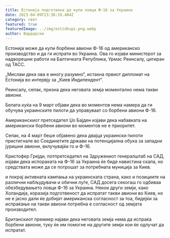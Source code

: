 ```yaml
---
title: Естонија подготвена да купи ловци Ф-16 за Украина
date: 2023-04-09T23:38:19.484Z
category: свет
featured: true
featuredImage: ../img/estidkupi.png.webp
author: Вардарски
---
```


Естонија може да купи борбени авиони Ф-16 од американско производство и да ги испрати во Украина. Ова го изјави министерот за надворешни работи на Балтичката Република, Урмас Реинсалу, цитиран од ТАСС.

„Мислам дека ова е многу разумно“, истакна првиот дипломат на Естонија во интервју за „Киев Индипендент“.

Реинсалу, сепак, призна дека неговата земја моментално нема такви авиони.

Белата куќа на 9 март објави дека во моментов нема намера да ги обучува украинските пилоти да управуваат со борбени авиони Ф-16.

Американскиот претседател Џо Бајден изјави дека набавката на американски борбени авиони во моментов не е приоритет.

Сепак, на 4 март беше објавено дека двајца украински пилоти пристигнале во Соединетите држави на потенцијална обука за западни јуришни авиони, вклучувајќи го и Ф-16.

Кристофер Грејди, потпретседател на Здружениот генералштаб на САД, изјави дека испораката на Ф-16 за Украина ќе биде навистина скапа, но средствата може да се потрошат за потребната муниција за Киев.

и покрај активната кампања на украинската страна, како и позициите на различни набљудувачи и обични луѓе, САД досега секогаш го одбиваа обезбедувањето ловци Ф-16 за Украина. Некои други земји, како Холандија, изразија подготвеност да испратат такви авиони во Киев, но не е јасно дали ќе добијат американска согласност за тоа, бидејќи за испраќање на такви авиони потребна е согласност од земјата производител.

Британскиот премиер најави дека неговата земја нема да испраќа борбени авиони, туку ќе им помогне на другите земји кои ќе одлучат да испратат.
